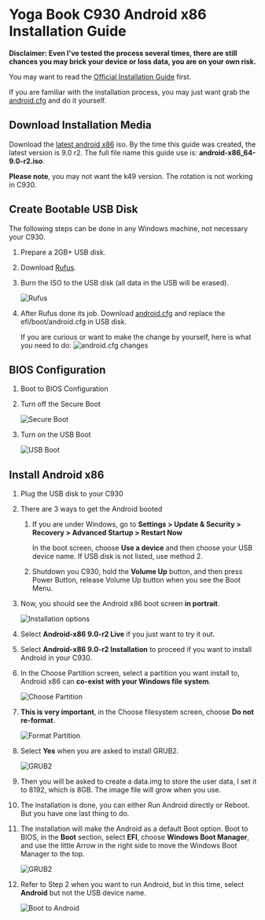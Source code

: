 # Yoga Book C930 Android x86 Installation Guide

**Disclaimer: Even I've tested the process several times, there are still chances you may brick your device or loss data, you are on your own risk.**

You may want to read the [Official Installation Guide](https://www.android-x86.org/installhowto.html) first.

If you are familiar with the installation process, you may just want grab the [android.cfg](efi/boot/android.cfg) and do it yourself.

## Download Installation Media

Download the [latest android x86](https://www.android-x86.org/download.html) iso. By the time this guide was created, the latest version is 9.0 r2. The full file name this guide use is: **android-x86_64-9.0-r2.iso**.

**Please note**, you may not want the k49 version. The rotation is not working in C930.

## Create Bootable USB Disk

The following steps can be done in any Windows machine, not necessary your C930.

1. Prepare a 2GB+ USB disk.

2. Download [Rufus](https://rufus.ie/).

3. Burn the ISO to the USB disk (all data in the USB will be erased).

   ![Rufus](images/01-rufus.jpg)

4. After Rufus done its job. Download [android.cfg](efi/boot/android.cfg) and replace the efi/boot/android.cfg in USB disk.

   If you are curious or want to make the change by yourself, here is what you need to do:
   ![android.cfg changes](images/02-boot-diff.jpg)

## BIOS Configuration

1. Boot to BIOS Configuration

2. Turn off the Secure Boot

   ![Secure Boot](images/03-secure-boot.jpg)

3. Turn on the USB Boot

   ![USB Boot](images/04-usb-boot.jpg)

## Install Android x86

1. Plug the USB disk to your C930

2. There are 3 ways to get the Android booted

   1. If you are under Windows, go to **Settings > Update & Security > Recovery > Advanced Startup > Restart Now**

      In the boot screen, choose **Use a device** and then choose your USB device name. If USB disk is not listed, use method 2.

   2. Shutdown you C930, hold the **Volume Up** button, and then press Power Button, release Volume Up button when you see the Boot Menu.

3. Now, you should see the Android x86 boot screen **in portrait**.

   ![Installation options](images/05-installation-options.jpg)

4. Select **Android-x86 9.0-r2 Live** if you just want to try it out.

5. Select **Android-x86 9.0-r2 Installation** to proceed if you want to install Android in your C930.

6. In the Choose Partition screen, select a partition you want install to, Android x86 can **co-exist with your Windows file system**.

   ![Choose Partition](images/06-choose-partition.jpg)

7. **This is very important**, in the Choose filesystem screen, choose **Do not re-format**.

   ![Format Partition](images/07-format.jpg)

8. Select **Yes** when you are asked to install GRUB2.

   ![GRUB2](images/08-grub2.jpg)

9. Then you will be asked to create a data.img to store the user data, I set it to 8192, which is 8GB. The image file will grow when you use.

10. The installation is done, you can either Run Android directly or Reboot. But you have one last thing to do.

11. The installation will make the Android as a default Boot option. Boot to BIOS, in the **Boot** section, select **EFI**, choose **Windows Boot Manager**, and use the little Arrow in the right side to move the Windows Boot Manager to the top.

    ![GRUB2](images/09-boot-sequence.jpg)

12. Refer to Step 2 when you want to run Android, but in this time, select **Android** but not the USB device name.

    ![Boot to Android](images/10-boot-to-android.jpg)
